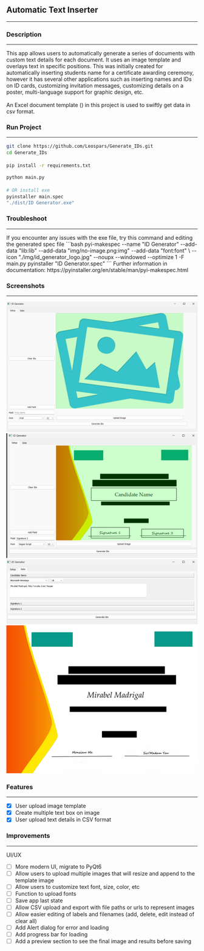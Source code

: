 ## Automatic Text Inserter
<hr>

### Description
<hr>

This app allows users to automatically generate a series of documents with custom text details for each document.
It uses an image template and overlays text in specific positions. This was initially created for automatically
inserting
students name for a certificate awarding ceremony, however it has several other applications such as inserting names and
IDs on ID cards, customizing invitation messages, customizing details on a poster, 
multi-language support for graphic design, etc. <br>
<br>
An Excel document template () in this project is used to swiftly get data in csv format.


### Run Project
<hr>

```bash
git clone https://github.com/Leospars/Generate_IDs.git
cd Generate_IDs

pip install -r requirements.txt
```
```bash
python main.py

# OR install exe
pyinstaller main.spec
"./dist/ID Generator.exe"
```

### Troubleshoot
<hr>
If you encounter any issues with the exe file, try this command and editing the generated spec file
```bash
pyi-makespec --name "ID Generator" --add-data "lib:lib" --add-data "img/no-image.png:img" --add-data "font:font" \
--icon "./img/id_generator_logo.jpg" --noupx --windowed --optimize 1 -F main.py
pyinstaller "ID Generator.spec"
```
Further information in documentation: https://pyinstaller.org/en/stable/man/pyi-makespec.html

### Screenshots
<hr>

![Default Tab](./tests/img/screenshot_main.png)
![Setup Tab](./tests/img/screenshot_setup.png)
![Data Tab](./tests/img/screenshot_data.png)
![Mirabel Madrigal Certificate](./tests/img/Mirabel%20Madrigal%20Certificate.png)

### Features
<hr>

- [x] User upload image template
- [x] Create multiple text box on image
- [x] User upload text details in CSV format

### Improvements
<hr>

UI/UX
- [ ] More modern UI, migrate to PyQt6
- [ ] Allow users to upload multiple images that will resize and 
  append to the template image
- [ ] Allow users to customize text font, size, color, etc
- [ ] Function to upload fonts
- [ ] Save app last state
- [ ] Allow CSV upload and export with file paths or urls to represent images
- [ ] Allow easier editing of labels and filenames (add, delete, edit instead of clear all)
- [ ] Add Alert dialog for error and loading
- [ ] Add progress bar for loading
- [ ] Add a preview section to see the final image and results before saving
